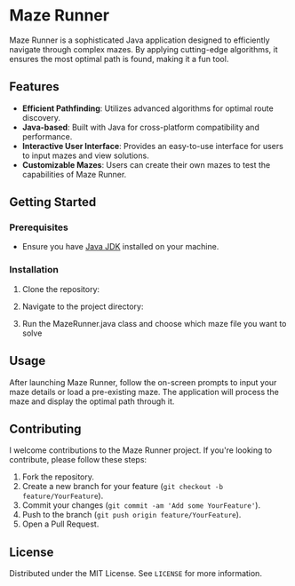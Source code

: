 # Maze Runner

Maze Runner is a sophisticated Java application designed to efficiently navigate through complex mazes. By applying cutting-edge algorithms, it ensures the most optimal path is found, making it a fun tool.

## Features

- **Efficient Pathfinding**: Utilizes advanced algorithms for optimal route discovery.
- **Java-based**: Built with Java for cross-platform compatibility and performance.
- **Interactive User Interface**: Provides an easy-to-use interface for users to input mazes and view solutions.
- **Customizable Mazes**: Users can create their own mazes to test the capabilities of Maze Runner.

## Getting Started

### Prerequisites

- Ensure you have [Java JDK](https://www.oracle.com/java/technologies/javase-jdk11-downloads.html) installed on your machine.

### Installation

1. Clone the repository:

2. Navigate to the project directory:

3. Run the MazeRunner.java class and choose which maze file you want to solve
## Usage

After launching Maze Runner, follow the on-screen prompts to input your maze details or load a pre-existing maze. The application will process the maze and display the optimal path through it.

## Contributing

I welcome contributions to the Maze Runner project. If you're looking to contribute, please follow these steps:

1. Fork the repository.
2. Create a new branch for your feature (`git checkout -b feature/YourFeature`).
3. Commit your changes (`git commit -am 'Add some YourFeature'`).
4. Push to the branch (`git push origin feature/YourFeature`).
5. Open a Pull Request.

## License

Distributed under the MIT License. See `LICENSE` for more information.

